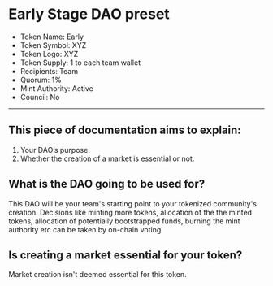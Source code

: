 # Early Stage DAO preset

- Token Name: Early
- Token Symbol: XYZ
- Token Logo: XYZ
- Token Supply: 1 to each team wallet
- Recipients: Team
- Quorum: 1%
- Mint Authority: Active
- Council: No

---

## This piece of documentation aims to explain: 

1. Your DAO’s purpose.
2. Whether the creation of a market is essential or not.

## What is the DAO going to be used for?

This DAO will be your team's starting point to your tokenized community's creation. Decisions like minting more tokens, allocation of the the minted tokens, allocation of potentially bootstrapped funds, burning the mint authority etc can be taken by on-chain voting.

## Is creating a market essential for your token?

Market creation isn't deemed essential for this token.
